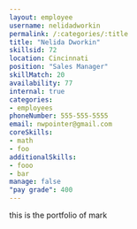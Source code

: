 ```yaml
--- 
layout: employee 
username: nelidadworkin
permalink: /:categories/:title 
title: "Nelida Dworkin" 
skillsid: 72 
location: Cincinnati
position: "Sales Manager"
skillMatch: 20
availability: 77
internal: true
categories: 
- employees
phoneNumber: 555-555-5555 
email: nwpointer@gmail.com
coreSkills:
- math 
- foo
additionalSkills:
- fooo
- bar
manage: false
"pay grade": 400
---
```


this is the portfolio of mark